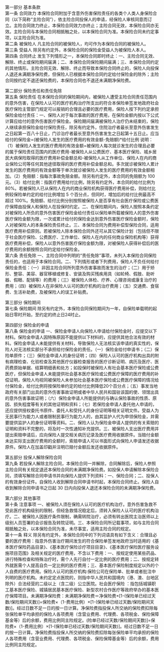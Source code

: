 第一部分 基本条款  
第一条 合同效力 本保险合同附加于含意外伤害保险责任的各类个人类人身保险合同（以下简称“主险合同”），依主险合同投保人的申请，经保险人审核同意而订立。主险合同效力终止，本保险合同效力亦终止；主险合同无效，本保险合同亦无效。主险合同与本保险合同相抵触之处，以本保险合同为准。本保险合同未约定事项，以主险合同为准。  
第二条 被保险人 凡主险合同的被保险人，均可作为本保险合同的被保险人。  
第三条 受益人 除另有约定外，本保险合同的保险金受益人为被保险人本人。  
第四条 合同终止 发生下列情形之一，本保险合同即时终止：一、主险合同无效、解除、终止或保险期间届满；二、本保险合同保险期间届满；三、本保险合同约定的其他情形。主险合同无效、解除、终止而导致本保险合同终止的，保险人向投保人退还未满期净保险费，但保险人已根据本保险合同约定给付保险金的除外；主险合同按约定不退还保险费的，本保险合同也不退还未满期净保险费。

第二部分 保险责任和责任免除  
第五条 保险责任 在本保险合同的保险期间内，被保险人遭受主险合同责任范围内的意外伤害，在保险人认可的医疗机构治疗所支出的符合本保险单签发地政府社会医疗保险主管部门规定可以报销的合理且必要的医疗费用，保险人按下列约定承担保险金给付责任：一、保险人对于每次事故的医疗费用，在保险金额内按以下公式计算应给付的意外伤害医疗保险金。保险期间届满被保险人治疗仍未结束的，保险人继续承担保险金给付保险责任，除另有约定外，住院治疗者最长至意外伤害发生之日起第一百八十日止，门诊治疗者最长至意外伤害发生之日起第十五日止。应当给付的保险金=(被保险人发生的医疗费用的有效金额-免赔额)*给付比例 说明：（1）被保险人发生的医疗费用的有效金额=被保险人每次就诊发生的合理且必要的属于保险责任范围内的医疗费用-被保险人从公费医疗、基本医疗保险、城乡居民大病保险取得的医疗费用补偿金额总和-被保险人从工作单位、保险人在内的商业保险公司等任何其他途径取得的医疗费用补偿金额总和。多次就诊被保险人累计发生的医疗费用的有效金额等于单次就诊被保险人发生的医疗费用的有效金额相加。（2）免赔额：指每次事故免赔金额。除另有约定外，本合同的免赔额为 100 元。（3）给付比例：指医疗费用给付比例，除另有约定外，本合同的给付比例为 80%。若被保险人已从保险人在内的商业保险机构获得医疗费用补偿，则给付比例较保险单约定的给付比例增加 5 个百分点，但同时，增加后的给付比例最高不超过 100%。免赔额、给付比例分别按照被保险人是否享有社会医疗保险或公费医疗保障由投保人和保险人在投保时约定。二、在保险期间内，保险人按照本条约定对被保险人所负的意外伤害医疗保险金给付责任以保险单所载被保险人的意外伤害医疗保险金额为限，一次或累计给付的保险金达到意外伤害医疗保险金额时，保险人对被保险人的本条保险责任终止。三、本保险合同为费用补偿型保险合同，适用医疗费用补偿原则。若被保险人除本保险合同外还可从其它保险计划（包括但不限于社会医疗保险、公费医疗、工作单位、保险人在内的任何商业保险机构等）获得医疗费用补偿，保险人以意外伤害医疗保险金额为限，对被保险人获得补偿后的医疗费用的余额按照合同约定给付保险金。  
第六条 责任免除 一、主险合同中列明的“责任免除”事项，未列入本保险合同保险责任的，也适用于本保险合同。二、下列情形或者下列费用，保险人不负任何给付保险金责任：（一）非因主险合同所列意外伤害事故而发生的治疗；（二）用于矫形、整容、美容、器官移植或修复、安装及购买残疾用具（如轮椅、假肢、助听器、假眼、配镜等）的费用；（三）被保险人体检、疗养、心理咨询或康复治疗的费用；（四）被保险人在非保险人认可的医疗机构的治疗费用；（五）交通费、食宿费、生活补助费，及被保险人的误工补贴费。

第三部分 保险期间  
第七条 保险期间 除另有约定外，本保险合同保险期间为一年，自保险单载明的起始日零时开始，至约定的终止日24时止。

第四部分 保险金的申请  
第八条 保险金的申请 一、保险金申请人向保险人申请给付保险金时，应提交以下材料。保险金申请人因特殊原因不能提供以下材料的，应提供其他合法有效的材料。保险金申请人未能提供有关材料，导致保险人无法核实该申请的真实性的，保险人对无法核实部分不承担给付保险金的责任。（一）保险金给付申请书；（二）保险单原件；（三）保险金申请人的身份证明；（四）保险人认可的医疗机构出具的附有病理检查、化验检查及其他医疗仪器检查报告的医疗诊断证明、病历及医疗、医药费原始单据、结算明细表和处方；如投保时被保险人有社会基本医疗保险或公费医疗，但保险金申请人未能提供社会基本医疗保险或公费医疗保障的医疗费用的补偿证明，保险人均视同被保险人未参加社会基本医疗保险或公费医疗保障的情况给付保险金，给付比例将按保险单约定的给付比例降低20个百分点；（五）事发当地政府有关部门出具的意外伤害事故证明或者中华人民共和国驻该国的使、领馆出具的意外伤害事故证明；（六）保险金申请人所能提供的与确认保险事故的性质、原因、损失程度等有关的其他证明和资料；（七）若保险金申请人委托他人申请的，还应提供授权委托书原件、委托人和受托人的身份证明等相关证明文件。受益人为无民事行为能力人或者限制民事行为能力人的，由其监护人代为申领保险金，并需要提供监护人的身份证明等资料。二、保险人认为保险金申请人提供的有关索赔的证明和资料不完整的，将及时一次性通知补充提供。三、被保险人支出医疗费用并提出索赔申请后，应向保险人提交相关病历记录及医疗费用收据原件。当赔付金额未达实际支出医疗费用的全额时，索赔申请人可以书面形式向保险人申请发还收据原件。保险人在加盖印戳并注明已赔付金额后发还收据原件。

第五部分 投保人解除保险合同  
第九条 若投保人解除主险合同，本保险合同一并解除，合同解除后，保险人参照主险合同有关规定退还本保险合同的未满期净保险费。如投保人申请解除本保险合同，须填写解除合同申请书并向保险人提供下列资料：一、保险合同；二、投保人的有效身份证件。自保险人收到解除合同申请书时起，本保险合同终止。保险人自收到解除合同申请书之日起 30 日内向投保人退还本保险合同的未满期净保险费。

第六部分 其他事项  
第十条 注意事项 一、被保险人须在保险人认可的医疗机构治疗。意外伤害急救不受此医疗机构级别的限制，但经急救情况稳定后，须转入保险人认可的医疗机构治疗。二、被保险人因医疗条件限制，确需转院治疗，必须有转出医院主治医师以上级别人员签署的会诊报告及转院证明。三、本保险合同所记载事项，如与主险合同相抵触之处，以本保险合同为准，未尽事宜，适用主险合同的规定。  
第十一条 释义 除另有约定外，本保险合同中的下列词语具有如下含义：合理且必要的医疗费用：指意外伤害治疗期间发生的符合保险单签发地政府当时适用的《基本医疗保险药品目录》、《基本医疗保险诊疗项目目录》、《基本医疗保险医疗服务设施项目范围》及相关规定的医疗费用，不含以下费用：一、按规定使用某些药品、进行特殊检查和特殊治疗时，需个人先行自付一定比例的医疗费用；二、按规定转外就医需个人提高自负一定比例的医疗费用；三、基本医疗保险制度规定以外的个人自费的医疗费用。保险人认可的医疗机构:保险公司在保险单、批单或者批注中列明的医疗机构。未约定定点医院的，则指中华人民共和国境内（港、澳、台地区除外）合法经营的二级以上（含二级）公立医院。社会医疗保险 ：指包括城镇职工基本医疗保险、城镇居民基本医疗保险、新型农村合作医疗等政府举办的基本医疗保障项目。未满期净保险费：未满期净保险费＝净保险费×[1-(保险单已经过天数/保险期间天数)]=保险费×（1-费用比例）×[1-(保险单已经过天数/保险期间天数)]。经过日数不足一日的按一日计算。净保险费指投保人所交纳的保险费扣除每张保险单平均承担的保险人各项费用（含营业费用、代理费、各项税金、保险保障基金等）后的余额，费用比例同主险规定。(险单已经过天数/保险期间天数)]=保险费×（1-费用比例）×[1-(保险单已经过天数/保险期间天数)]。经过日数不足一日的按一日计算。净保险费指投保人所交纳的保险费扣除每张保险单平均承担的保险人各项费用（含营业费用、代理费、各项税金、保险保障基金等）后的余额，费用比例同主险规定。